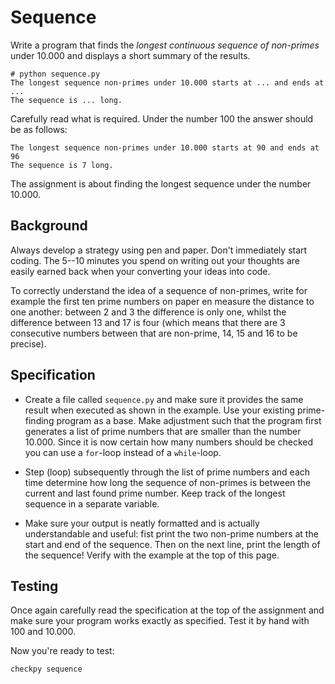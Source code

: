 # Sequence

Write a program that finds the *longest continuous sequence of non-primes* under 10.000 and displays a short summary of the results.

	# python sequence.py
	The longest sequence non-primes under 10.000 starts at ... and ends at ...
	The sequence is ... long.
	
Carefully read what is required. Under the number 100 the answer should be as follows:

	The longest sequence non-primes under 10.000 starts at 90 and ends at 96
	The sequence is 7 long.

The assignment is about finding the longest sequence under the number 10.000.

## Background

Always develop a strategy using pen and paper. Don't immediately start coding. The 5--10 minutes you spend on writing out your thoughts are easily earned back when your converting your ideas into code.

To correctly understand the idea of a sequence of non-primes, write for example the first ten prime numbers on paper en measure the distance to one another: between 2 and 3 the difference is only one, whilst the difference between 13 and 17 is four (which means that there are 3 consecutive numbers between that are non-prime, 14, 15 and 16 to be precise).

## Specification

* Create a file called `sequence.py` and make sure it provides the same result when executed as shown in the example. Use your existing prime-finding program as a base. Make adjustment such that the program first generates a list of prime numbers that are smaller than the number 10.000. Since it is now certain how many numbers should be checked you can use a `for`-loop instead of a `while`-loop.

* Step (loop) subsequently through the list of prime numbers and each time determine how long the sequence of non-primes is between the current and last found prime number. Keep track of the longest sequence in a separate variable.

* Make sure your output is neatly formatted and is actually understandable and useful: fist print the two non-prime numbers at the start and end of the sequence. Then on the next line, print the length of the sequence! Verify with the example at the top of this page.

## Testing

Once again carefully read the specification at the top of the assignment and make sure your program works exactly as specified. Test it by hand with 100 and 10.000.

Now you're ready to test:

	checkpy sequence
